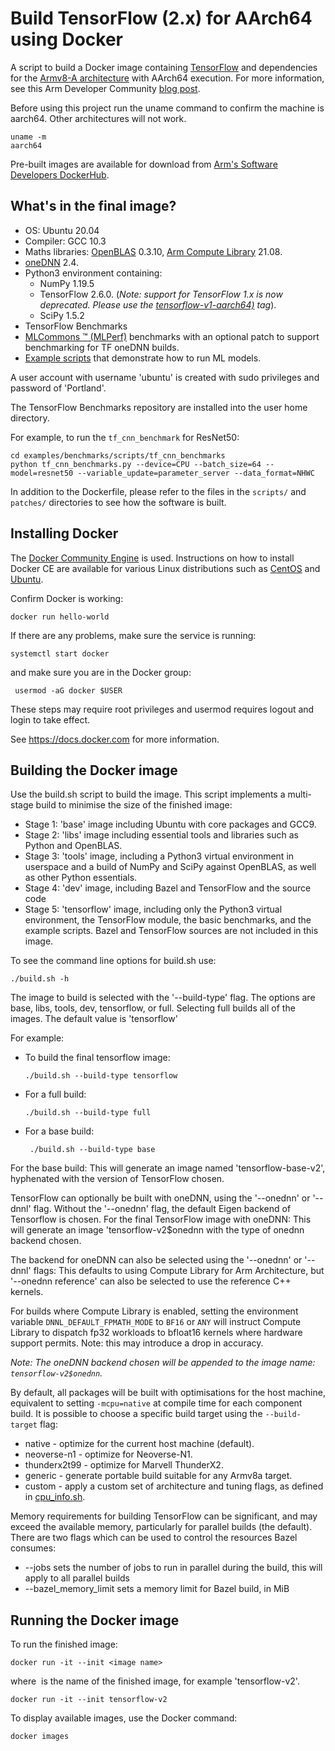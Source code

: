 # Build TensorFlow (2.x) for AArch64 using Docker

A script to build a Docker image containing [TensorFlow](https://www.tensorflow.org/) and dependencies for the [Armv8-A architecture](https://developer.arm.com/architectures/cpu-architecture/a-profile) with AArch64 execution.
For more information, see this Arm Developer Community [blog post](https://community.arm.com/developer/tools-software/tools/b/tools-software-ides-blog/posts/aarch64-docker-images-for-pytorch-and-tensorflow).

Before using this project run the uname command to confirm the machine is aarch64. Other architectures will not work.

```
uname -m
aarch64
```

Pre-built images are available for download from [Arm's Software Developers DockerHub](https://hub.docker.com/r/armswdev/tensorflow-arm-neoverse-n1).

## What's in the final image?
  * OS: Ubuntu 20.04
  * Compiler: GCC 10.3
  * Maths libraries: [OpenBLAS](https://www.openblas.net/) 0.3.10, [Arm Compute Library](https://developer.arm.com/ip-products/processors/machine-learning/compute-library) 21.08.
  * [oneDNN](https://github.com/oneapi-src/oneDNN) 2.4.
  * Python3 environment containing:
    - NumPy 1.19.5
    - TensorFlow 2.6.0. (_Note: support for TensorFlow 1.x is now deprecated. Please use the [tensorflow-v1-aarch64)](https://github.com/ARM-software/Tool-Solutions/releases/tag/tensorflow-v1-aarch64) tag_).
    - SciPy 1.5.2
  * TensorFlow Benchmarks
  * [MLCommons :tm: (MLPerf)](https://mlperf.org/) benchmarks with an optional patch to support benchmarking for TF oneDNN builds.
  * [Example scripts](./examples/README.md) that demonstrate how to run ML models.


A user account with username 'ubuntu' is created with sudo privileges and password of 'Portland'.

The TensorFlow Benchmarks repository are installed into the user home directory.

For example, to run the `tf_cnn_benchmark` for ResNet50:

```
cd examples/benchmarks/scripts/tf_cnn_benchmarks
python tf_cnn_benchmarks.py --device=CPU --batch_size=64 --model=resnet50 --variable_update=parameter_server --data_format=NHWC
```

In addition to the Dockerfile, please refer to the files in the `scripts/` and `patches/` directories to see how the software is built.

## Installing Docker
The [Docker Community Engine](https://docs.docker.com/install/) is used. Instructions on how to install Docker CE are available for various Linux distributions such as [CentOS](https://docs.docker.com/install/linux/docker-ce/centos/) and [Ubuntu](https://docs.docker.com/install/linux/docker-ce/ubuntu/).

Confirm Docker is working:

``` docker run hello-world ```

If there are any problems, make sure the service is running:

``` systemctl start docker ```

and make sure you are in the Docker group:

```  usermod -aG docker $USER ```

These steps may require root privileges and usermod requires logout and login to take effect.

See https://docs.docker.com for more information.


## Building the Docker image
Use the build.sh script to build the image. This script implements a multi-stage build to minimise the size of the finished image:
  * Stage 1: 'base' image including Ubuntu with core packages and GCC9.
  * Stage 2: 'libs' image including essential tools and libraries such as Python and OpenBLAS.
  * Stage 3: 'tools' image, including a Python3 virtual environment in userspace and a build of NumPy and SciPy against OpenBLAS, as well as other Python essentials.
  * Stage 4: 'dev' image, including Bazel and TensorFlow and the source code
  * Stage 5: 'tensorflow' image, including only the Python3 virtual environment, the TensorFlow module, the basic benchmarks, and the example scripts. Bazel and TensorFlow sources are not included in this image.

To see the command line options for build.sh use:

``` ./build.sh -h ```

The image to build is selected with the '--build-type' flag. The options are base, libs, tools, dev, tensorflow, or full. Selecting full builds all of the images. The default value is 'tensorflow'


For example:

  * To build the final tensorflow image:

    ``` ./build.sh --build-type tensorflow ```

  * For a full build:

    ``` ./build.sh --build-type full ```

  * For a base build:

    ```  ./build.sh --build-type base ```

For the base build: This will generate an image named 'tensorflow-base-v2', hyphenated with the version of TensorFlow chosen.

TensorFlow can optionally be built with oneDNN, using the '--onednn' or '--dnnl' flag.
Without the '--onednn' flag, the default Eigen backend of Tensorflow is chosen. For the final TensorFlow image with oneDNN: This will generate an image 'tensorflow-v2$onednn with the type of onednn backend chosen.

The backend for oneDNN can also be selected using the '--onednn' or '--dnnl' flags:
This defaults to using Compute Library for Arm Architecture, but '--onednn reference' can also be selected to use the reference C++ kernels.

For builds where Compute Library is enabled, setting the environment variable `DNNL_DEFAULT_FPMATH_MODE` to `BF16` or `ANY` will instruct Compute Library to dispatch fp32 workloads to bfloat16 kernels where hardware support permits. Note: this may introduce a drop in accuracy.

_Note: The oneDNN backend chosen will be appended to the image name: `tensorflow-v2$onednn`._

By default, all packages will be built with optimisations for the host machine, equivalent to setting `-mcpu=native` at compile time for each component build.
It is possible to choose a specific build target using the `--build-target` flag:
  * native       - optimize for the current host machine (default).
  * neoverse-n1  - optimize for Neoverse-N1.
  * thunderx2t99 - optimize for Marvell ThunderX2.
  * generic      - generate portable build suitable for any Armv8a target.
  * custom       - apply a custom set of architecture and tuning flags, as defined in [cpu_info.sh](cpu_info.sh).

Memory requirements for building TensorFlow can be significant, and may exceed the available
memory, particularly for parallel builds (the default). There are two flags which can be used to
control the resources Bazel consumes:

  * --jobs sets the number of jobs to run in parallel during the build, this will apply to all parallel builds
  * --bazel_memory_limit sets a memory limit for Bazel build, in MiB

## Running the Docker image
To run the finished image:

  ``` docker run -it --init <image name> ```

where <image name> is the name of the finished image, for example 'tensorflow-v2'.

  ``` docker run -it --init tensorflow-v2 ```

To display available images, use the Docker command:

  ``` docker images ```
